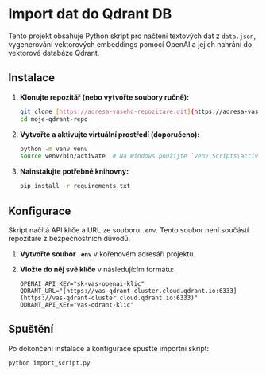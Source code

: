 # Import dat do Qdrant DB

Tento projekt obsahuje Python skript pro načtení textových dat z `data.json`, vygenerování vektorových embeddings pomocí OpenAI a jejich nahrání do vektorové databáze Qdrant.

## Instalace

1.  **Klonujte repozitář (nebo vytvořte soubory ručně):**
    ```bash
    git clone [https://adresa-vaseho-repozitare.git](https://adresa-vaseho-repozitare.git)
    cd moje-qdrant-repo
    ```

2.  **Vytvořte a aktivujte virtuální prostředí (doporučeno):**
    ```bash
    python -m venv venv
    source venv/bin/activate  # Na Windows použijte `venv\Scripts\activate`
    ```

3.  **Nainstalujte potřebné knihovny:**
    ```bash
    pip install -r requirements.txt
    ```

## Konfigurace

Skript načítá API klíče a URL ze souboru `.env`. Tento soubor není součástí repozitáře z bezpečnostních důvodů.

1.  **Vytvořte soubor `.env`** v kořenovém adresáři projektu.

2.  **Vložte do něj své klíče** v následujícím formátu:
    ```
    OPENAI_API_KEY="sk-vas-openai-klic"
    QDRANT_URL="[https://vas-qdrant-cluster.cloud.qdrant.io:6333](https://vas-qdrant-cluster.cloud.qdrant.io:6333)"
    QDRANT_API_KEY="vas-qdrant-klic"
    ```

## Spuštění

Po dokončení instalace a konfigurace spusťte importní skript:
```bash
python import_script.py
